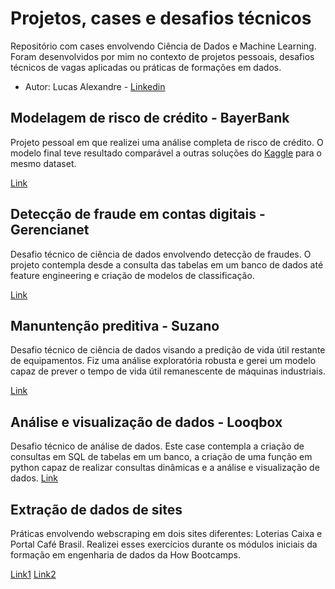 # Projetos, cases e desafios técnicos
Repositório com cases envolvendo Ciência de Dados e Machine Learning. Foram desenvolvidos por mim no contexto de projetos pessoais, desafios técnicos de vagas aplicadas ou práticas de formações em dados.

* Autor: Lucas Alexandre - [Linkedin](https://www.linkedin.com/in/lucasabo/)

## Modelagem de risco de crédito - BayerBank
Projeto pessoal em que realizei uma análise completa de risco de crédito. O modelo final teve resultado comparável a outras soluções do [Kaggle](https://www.kaggle.com/datasets/uciml/german-credit) para o mesmo dataset.

[Link](https://github.com/lucasabo/Portfolio/blob/main/Credit_Risk_BayerBank.ipynb)

## Detecção de fraude em contas digitais - Gerencianet
Desafio técnico de ciência de dados envolvendo detecção de fraudes. O projeto contempla desde a consulta das tabelas em um banco de dados até feature engineering e criação de modelos de classificação.

[Link](https://github.com/lucasabo/Portfolio/blob/main/Detecção_de_Fraudes_Gerencianet.ipynb)

## Manuntenção preditiva - Suzano
Desafio técnico de ciência de dados visando a predição de vida útil restante de equipamentos. Fiz uma análise exploratória robusta e gerei um modelo capaz de prever o tempo de vida útil remanescente de máquinas industriais.

[Link](https://github.com/lucasabo/Portfolio/blob/main/Manuntenção_Preditiva_Suzano.ipynb)

## Análise e visualização de dados - Looqbox
Desafio técnico de análise de dados. Este case contempla a criação de consultas em SQL de tabelas em um banco, a criação de uma função em python capaz de realizar consultas dinâmicas e a análise e visualização de dados.
[Link](https://github.com/lucasabo/Portfolio/blob/main/EDA_Looqbox.ipynb)

## Extração de dados de sites
Práticas envolvendo webscraping em dois sites diferentes: Loterias Caixa e Portal Café Brasil. Realizei esses exercícios durante os módulos iniciais da formação em engenharia de dados da How Bootcamps.

[Link1](https://github.com/lucasabo/Portfolio/blob/main/ETL_Loterias_HowBootcamps.ipynb)
[Link2](https://github.com/lucasabo/Portfolio/blob/main/ETL_Podcast_HowBootcamps.ipynb)
